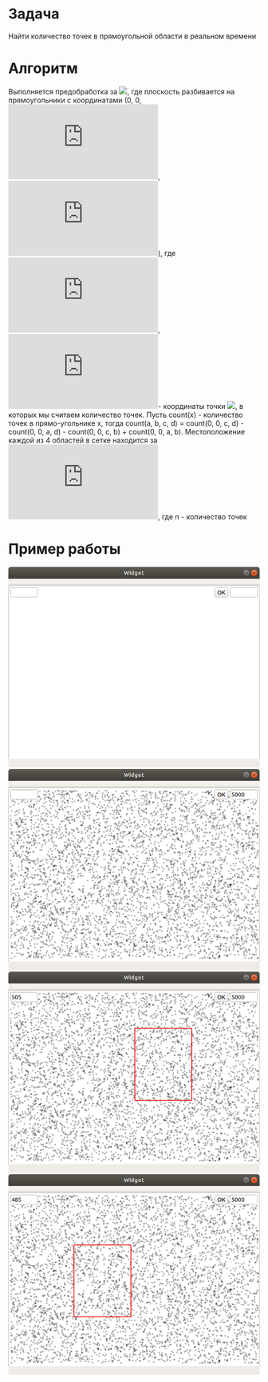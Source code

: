 # Задача
Найти количество точек в прямоугольной области в реальном времени
# Алгоритм
Выполняется предобработка за ![](https://latex.codecogs.com/svg.latex?O(n^2)), где плоскость разбивается на прямоугольники с координатами (0, 0, ![](https://latex.codecogs.com/svg.latex?x_i), ![](https://latex.codecogs.com/svg.latex?y_i)), где ![](https://latex.codecogs.com/svg.latex?x_i), ![](https://latex.codecogs.com/svg.latex?y_i)- координаты точки ![](https://latex.codecogs.com/svg.latex?p_{(i)}), в которых мы считаем количество точек. Пусть count(x) - количество точек в прямо-угольнике х, тогда count(a, b, c, d) = count(0, 0, c, d) - count(0, 0, a, d) - count(0, 0, c, b) + count(0, 0, a, b). Местоположение каждой из 4 областей в сетке находится за ![](https://latex.codecogs.com/svg.latex?O(log(n))), где n - количество точек
# Пример работы
![](https://github.com/N1kSt4r/Computational-Geometry/blob/master/BinSearchPointsInSquare/screenshots/1.png?raw=true)
![](https://github.com/N1kSt4r/Computational-Geometry/blob/master/BinSearchPointsInSquare/screenshots/2.png?raw=true)
![](https://github.com/N1kSt4r/Computational-Geometry/blob/master/BinSearchPointsInSquare/screenshots/3.png?raw=true)
![](https://github.com/N1kSt4r/Computational-Geometry/blob/master/BinSearchPointsInSquare/screenshots/4.png?raw=true)
